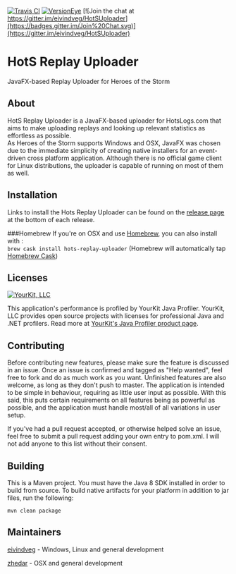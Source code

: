 [![Travis CI](http://travis-ci.org/eivindveg/HotSUploader.svg?branch=develop)](http://travis-ci.org/eivindveg/HotSUploader)
[![VersionEye](https://www.versioneye.com/user/projects/563d0ed44d415e001b000073/badge.svg?style=flat)](https://www.versioneye.com/user/projects/563d0ed44d415e001b000073)
[![Join the chat at https://gitter.im/eivindveg/HotSUploader](https://badges.gitter.im/Join%20Chat.svg)](https://gitter.im/eivindveg/HotSUploader)
# HotS Replay Uploader
JavaFX-based Replay Uploader for Heroes of the Storm

## About
HotS Replay Uploader is a JavaFX-based uploader for HotsLogs.com that aims to make uploading replays and looking up relevant statistics as effortless as possible.  
As Heroes of the Storm supports Windows and OSX, JavaFX was chosen due to the immediate simplicity of creating native installers for an event-driven cross platform application. Although there is no official game client for Linux distributions, the uploader is capable of running on most of them as well.

## Installation
Links to install the Hots Replay Uploader can be found on the [release page](https://github.com/eivindveg/HotSUploader/releases) at the bottom of each release.

###Homebrew
If you're on OSX and use [Homebrew](http://brew.sh), you can also install with :  
`brew cask install hots-replay-uploader` (Homebrew will automatically tap [Homebrew Cask](http://caskroom.io))

## Licenses
[![YourKit, LLC](https://www.yourkit.com/images/yklogo.png)](https://www.yourkit.com/)

This application's performance is profiled by YourKit Java Profiler. YourKit, LLC provides open source projects with licenses for professional Java and .NET profilers. Read more at [YourKit's Java Profiler product page](https://www.yourkit.com/features/).

## Contributing
Before contributing new features, please make sure the feature is discussed in an issue. Once an issue is confirmed and tagged as "Help wanted", feel free to fork and do as much work as you want. Unfinished features are also welcome, as long as they don't push to master. The application is intended to be simple in behaviour, requiring as little user input as possible. With this said, this puts certain requirements on all features being as powerful as possible, and the application must handle most/all of all variations in user setup.

If you've had a pull request accepted, or otherwise helped solve an issue, feel free to submit a pull request adding your own entry to pom.xml. I will not add anyone to this list without their consent.

## Building
This is a Maven project. You must have the Java 8 SDK installed in order to build from source. To build native artifacts for your platform in addition to jar files, run the following:

``mvn clean package``

## Maintainers
[eivindveg](/../../../../eivindveg) - Windows, Linux and general development

[zhedar](/../../../../../zhedar) - OSX and general development

